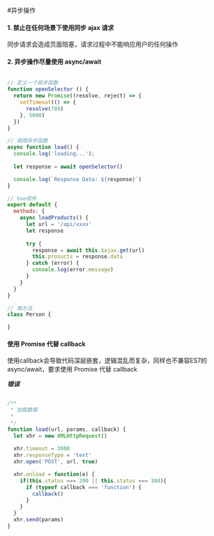 #异步操作

#### 1. 禁止在任何场景下使用同步 ajax 请求

同步请求会造成页面阻塞，请求过程中不能响应用户的任何操作

#### 2. 异步操作尽量使用 async/await 

```javascript

// 定义一个异步函数
function openSelector () {
  return new Promise((resolve, reject) => {
    setTimeout(() => {
      resolve(789)
    }, 5000)
  })
}

// 调用异步函数
async function load() {
  console.log('loading...');
  
  let response = await openSelector()

  console.log(`Response Data: ${response}`)
}

// Vue组件
export default {
  methods: {
    async loadProducts() {
      let url = '/api/xxxx'
      let response
      
      try {
        response = await this.$ajax.get(url)
        this.prosucts = response.data
      } catch (error) {
        console.log(error.message)
      }    
    }
  }
}

// 类方法
class Person {

}
```

#### 使用 Promise 代替 callback

使用callback会导致代码深层嵌套，逻辑混乱而复杂，同样也不兼容ES7的 async/await，要求使用 Promise 代替 callback

***错误***

```javascript

/**
 * 加载数据
 * 
 */
function load(url, params, callback) {
  let xhr = new XMLHttpRequest()
  
  xhr.timeout = 3000
  xhr.responseType = 'text'
  xhr.open('POST', url, true)

  xhr.onload = function(e) { 
    if(this.status === 200 || this.status === 304){
      if (typeof callback === 'function') {
        callback()
      }
    }
  }
  xhr.send(params)
}